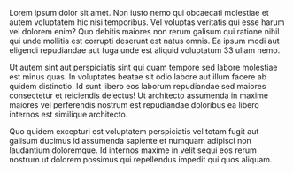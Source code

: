 <p>Lorem ipsum dolor sit amet. Non iusto nemo qui obcaecati molestiae et autem voluptatem hic nisi temporibus. Vel voluptas veritatis qui esse harum vel dolorem enim? Quo debitis maiores non rerum galisum qui ratione nihil qui unde mollitia est corrupti deserunt est natus omnis. Ea ipsum modi aut eligendi repudiandae aut fuga unde est aliquid voluptatum 33 ullam nemo. </p><p>Ut autem sint aut perspiciatis sint qui quam tempore sed labore molestiae est minus quas. In voluptates beatae sit odio labore aut illum facere ab quidem distinctio. Id sunt libero eos laborum repudiandae sed maiores consectetur et reiciendis delectus! Ut architecto assumenda in maxime maiores vel perferendis nostrum est repudiandae doloribus ea libero internos est similique architecto. </p><p>Quo quidem excepturi est voluptatem perspiciatis vel totam fugit aut galisum ducimus id assumenda sapiente et numquam adipisci non laudantium doloremque. Id internos maxime in velit sequi eos rerum nostrum ut dolorem possimus qui repellendus impedit qui quos aliquam. </p>
